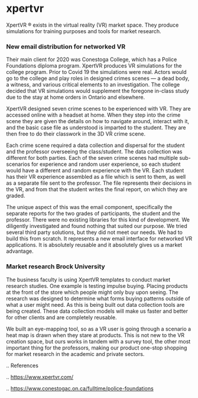 xpertvr
==============


XpertVR &reg; exists in the virtual reality (VR) market space.
They produce simulations for training purposes and tools for market research.

### New email distribution for networked VR

Their main client for 2020 was Conestoga College,
which has a Police Foundations diploma program.
XpertVR produces VR simulations for the college program.
Prior to Covid 19 the simulations were real.
Actors would go to the college and play roles in designed crimes scenes
&mdash;
a dead body,
a witness,
and various critical elements to an investigation.
The college decided that VR simulations would supplement the foregone in-class study due to the stay at home orders in Ontario and elsewhere.

XpertVR designed seven crime scenes to be experienced with VR.
They are accessed online with a headset at home.
When they step into the crime scene they are given the details on how to navigate around,
interact with it,
and the basic case file as understood is imparted to the student.
They are then free to do their classwork in the 3D VR crime scene.

Each crime scene required a data collection and dispersal for the student and the professor overseeing the class/student.
The data collection was different for both parties.
Each of the seven crime scenes had multiple sub-scenarios for experience and random user experience,
so each student would have a different and random experience with the VR.
Each student has their VR experience assembled as a file which is sent to them,
as well as a separate file sent to the professor.
The file represents their decisions in the VR,
and from that the student writes the final report,
on which they are graded.

The unique aspect of this was the email component,
specifically the separate reports for the two grades of participants,
the student and the professor.
There were no existing libraries for this kind of development.
We diligently investigated and found nothing that suited our purpose.
We tried several third party solutions,
but they did not meet our needs.
We had to build this from scratch.
It represents a new email interface for networked VR applications.
It is absolutely reusable and it absolutely gives us a market advantage.

### Market research Brock University

The business faculty is using XpertVR templates to conduct market research studies.
One example is testing impulse buying.
Placing products at the front of the store which people might only buy upon seeing.
The research was designed to determine what forms buying patterns outside of what a user might need.
As this is being built out data collection tools are being created.
These data collection models will make us faster and better for other clients and are completely reusable.

We built an eye-mapping tool,
so as a VR user is going through a scenario a heat map is drawn when they stare at products.
This is not new to the VR creation space,
but ours works in tandem with a survey tool,
the other most important thing for the professors,
making our product one-stop shopping for market research in the academic and private sectors.















.. References

.. https://www.xpertvr.com/

.. https://www.conestogac.on.ca/fulltime/police-foundations
